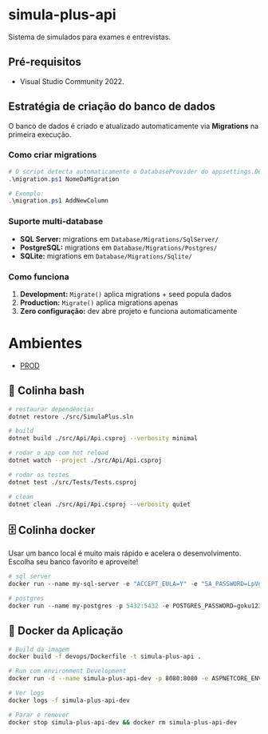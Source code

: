# simula-plus-api

Sistema de simulados para exames e entrevistas.

## Pré-requisitos
- Visual Studio Community 2022.


## Estratégia de criação do banco de dados

O banco de dados é criado e atualizado automaticamente via **Migrations** na primeira execução.

### Como criar migrations

```powershell
# O script detecta automaticamente o DatabaseProvider do appsettings.Development.json
.\migration.ps1 NomeDaMigration

# Exemplo:
.\migration.ps1 AddNewColumn
```

### Suporte multi-database
- **SQL Server:** migrations em `Database/Migrations/SqlServer/`
- **PostgreSQL:** migrations em `Database/Migrations/Postgres/`  
- **SQLite:** migrations em `Database/Migrations/Sqlite/`

### Como funciona
1. **Development:** `Migrate()` aplica migrations + seed popula dados
2. **Production:** `Migrate()` aplica migrations apenas
3. **Zero configuração:** dev abre projeto e funciona automaticamente
# Ambientes 
- [PROD](https://mock-exams.pegasus-soft.com.br/swagger)


## 🔧 Colinha bash

```bash
# restaurar dependências
dotnet restore ./src/SimulaPlus.sln

# build
dotnet build ./src/Api/Api.csproj --verbosity minimal

# rodar o app com hot reload
dotnet watch --project ./src/Api/Api.csproj

# rodar os testes
dotnet test ./src/Tests/Tests.csproj

# clean
dotnet clean ./src/Api/Api.csproj --verbosity quiet
```


## 🗄️ Colinha docker

Usar um banco local é muito mais rápido e acelera o desenvolvimento. Escolha seu banco favorito e aproveite!

```powershell
# sql server
docker run --name my-sql-server -e "ACCEPT_EULA=Y" -e "SA_PASSWORD=LpVgt4fLMZbg7kcp" -p 1433:1433 -d mcr.microsoft.com/mssql/server:2022-latest

# postgres
docker run --name my-postgres -p 5432:5432 -e POSTGRES_PASSWORD=goku123 -e PGDATA=/var/lib/postgresql-static/data -d postgres
```

## 🐳 Docker da Aplicação

```bash
# Build da imagem
docker build -f devops/Dockerfile -t simula-plus-api .

# Run com environment Development
docker run -d --name simula-plus-api-dev -p 8080:8080 -e ASPNETCORE_ENVIRONMENT=Development simula-plus-api

# Ver logs
docker logs -f simula-plus-api-dev

# Parar e remover
docker stop simula-plus-api-dev && docker rm simula-plus-api-dev
```

